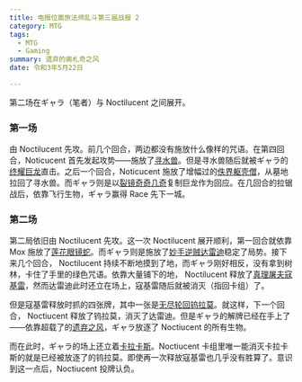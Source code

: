 ```yaml
---
title: 电报位面旅法师乱斗第三届战报 2
category: MTG
tags:
  - MTG
  - Gaming
summary: 遗弃的奥札奇之风
date: 令和3年5月22日 

---
```


第二场在ギャラ（笔者）与 Noctilucent 之间展开。

### 第一场

由 Noctilucent 先攻。前几个回合，两边都没有施放什么像样的咒语。在第四回合，Noticucent 首先发起攻势——施放了[寻水兽](https://scryfall.com/card/eld/171/questing-beast)。但是寻水兽随后就被ギャラ的[终耀巨龙]()直击。之后一个回合，Noticucent 施放了增幅过的[佚界躯壳僧](https://scryfall.com/card/znr/118/nullpriest-of-oblivion)，从墓地拉回了寻水兽。而ギャラ则是以[裂镜奇奇几奇](https://scryfall.com/card/tsr/346/kiki-jiki-mirror-breaker)复制巨龙作为回应。在几回合的拉锯战后，依靠飞行生物，ギャラ赢得 Race 先下一城。

### 第二场

第二局依旧由 Noctilucent 先攻。这一次 Noctilucent 展开顺利，第一回合就依靠 Mox 施放了[莲花眼镜蛇](https://scryfall.com/card/znr/193/lotus-cobra)。而ギャラ则是施放了[妙手逆贼达雷迪](https://scryfall.com/card/cn2/74/daretti-ingenious-iconoclast)稳定了局势。接下来几个回合， Noctilucent 持续不断地摸到了地，而ギャラ刚好相反，没有拿到树林，卡住了手里的绿色咒语。依靠大量铺下的地， Noctilucent 释放了[真理屠夫寇基雷](https://scryfall.com/card/mm2/5/kozilek-butcher-of-truth)，然而达雷迪此时还立在场上，寇基雷随后就被消灭（指回卡组）了。

但是寇基雷释放时抓的四张牌，其中一张是[无尽轮回钨拉莫](https://scryfall.com/card/mm2/6/ulamog-the-infinite-gyre)。就这样，下一个回合， Noctiucent 释放了钨拉莫，消灭了达雷迪。但是ギャラ的解牌已经在手上了——依靠超载了的[遗弃之风](https://scryfall.com/card/mh1/37/winds-of-abandon)，ギャラ放逐了 Noctiucent 的所有生物。

而在此时，ギャラ的场上还立着[卡拉卡斯](https://scryfall.com/card/ema/240/karakas)。Noctiucent 卡组里唯一能消灭卡拉卡斯的就是已经被放逐了的钨拉莫。即使再一次释放寇基雷也几乎没有胜算了。意识到这一点后，Noctiucent 投牌认负。
